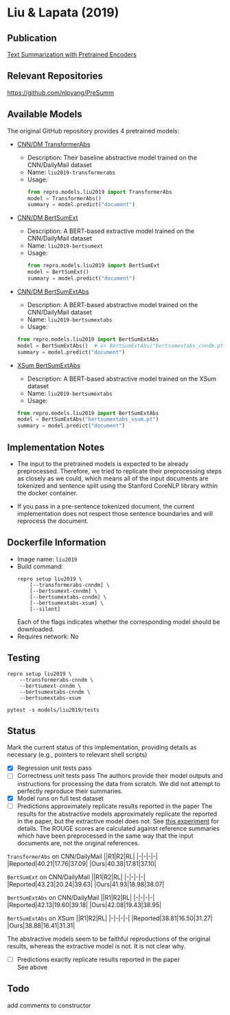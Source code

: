 # Liu & Lapata (2019)

## Publication
[Text Summarization with Pretrained Encoders](https://arxiv.org/abs/1908.08345)

## Relevant Repositories
https://github.com/nlpyang/PreSumm

## Available Models
The original GitHub repository provides 4 pretrained models:

- [CNN/DM TransformerAbs](https://drive.google.com/file/d/1yLCqT__ilQ3mf5YUUCw9-UToesX5Roxy/view)
  - Description: Their baseline abstractive model trained on the CNN/DailyMail dataset
  - Name: `liu2019-transformerabs`
  - Usage:
    ```python
    from repro.models.liu2019 import TransformerAbs
    model = TransformerAbs()
    summary = model.predict("document")
    ```

- [CNN/DM BertSumExt](https://drive.google.com/file/d/1kKWoV0QCbeIuFt85beQgJ4v0lujaXobJ/view)
  - Description: A BERT-based extractive model trained on the CNN/DailyMail dataset
  - Name: `liu2019-bertsumext`
  - Usage:
    ```python
    from repro.models.liu2019 import BertSumExt
    model = BertSumExt()
    summary = model.predict("document")
    ```

- [CNN/DM BertSumExtAbs](https://drive.google.com/file/d/1-IKVCtc4Q-BdZpjXc4s70_fRsWnjtYLr/view)
  - Description: A BERT-based abstractive model trained on the CNN/DailyMail dataset
  - Name: `liu2019-bertsumextabs`
  - Usage:
  ```python
  from repro.models.liu2019 import BertSumExtAbs
  model = BertSumExtAbs()  # or BertSumExtAbs("bertsumextabs_cnndm.pt")
  summary = model.predict("document")
  ```

- [XSum BertSumExtAbs](https://drive.google.com/file/d/1H50fClyTkNprWJNh10HWdGEdDdQIkzsI/view)
  - Description: A BERT-based abstractive model trained on the XSum dataset
  - Name: `liu2019-bertsumextabs`
  - Usage:
  ```python
  from repro.models.liu2019 import BertSumExtAbs
  model = BertSumExtAbs("bertsumextabs_xsum.pt")
  summary = model.predict("document")
  ```
  
## Implementation Notes
- The input to the pretrained models is expected to be already preprocessed.
Therefore, we tried to replicate their preprocessing steps as closely as we could, which means all of the input documents are tokenized and sentence split using the Stanford CoreNLP library within the docker container.

- If you pass in a pre-sentence tokenized document, the current implementation does not respect those sentence boundaries and will reprocess the document.


## Dockerfile Information
- Image name: `liu2019`
- Build command:
    ```
    repro setup liu2019 \
        [--transformerabs-cnndm] \
        [--bertsumext-cnndm] \
        [--bertsumextabs-cnndm] \
        [--bertsumextabs-xsum] \
        [--silent]
    ````
  Each of the flags indicates whether the corresponding model should be downloaded.
- Requires network: No
  
## Testing
```
repro setup liu2019 \
    --transformerabs-cnndm \
    --bertsumext-cnndm \
    --bertsumextabs-cnndm \
    --bertsumextabs-xsum

pytest -s models/liu2019/tests
```

## Status
Mark the current status of this implementation, providing details as necessary (e.g., pointers to relevant shell scripts)

- [x] Regression unit tests pass  
- [ ] Correctness unit tests pass
The authors provide their model outputs and instructions for processing the data from scratch.
We did not attempt to perfectly reproduce their summaries.   
- [x] Model runs on full test dataset  
- [ ] Predictions approximately replicate results reported in the paper
The results for the abstractive models approximately replicate the reported in the paper, but the extractive model does not.
See [this experiment](experiments/reproduce-results/Readme.md) for details.
The ROUGE scores are calculated against reference summaries which have been preprocessed in the same way that the input documents are, not the original references.

`TransformerAbs` on CNN/DailyMail
||R1|R2|RL|
|-|-|-|-|
|Reported|40.21|17.76|37.09|
|Ours|40.38|17.81|37.10|

`BertSumExt` on CNN/DailyMail
||R1|R2|RL|
|-|-|-|-|
|Reported|43.23|20.24|39.63|
|Ours|41.93|18.98|38.07|

`BertSumExtAbs` on CNN/DailyMail
||R1|R2|RL|
|-|-|-|-|
|Reported|42.13|19.60|39.18|
|Ours|42.08|19.43|38.95|

`BertSumExtAbs` on XSum
||R1|R2|RL|
|-|-|-|-|
|Reported|38.81|16.50|31.27|
|Ours|38.88|16.41|31.31|

The abstractive models seem to be faithful reproductions of the original results, whereas the extractive model is not.
It is not clear why.
  
- [ ] Predictions exactly replicate results reported in the paper  
See above

## Todo
 add comments to constructor
